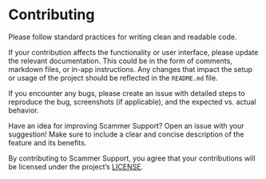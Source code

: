 # **Contributing**

Please follow standard practices for writing clean and readable code.

If your contribution affects the functionality or user interface, please update the relevant documentation.
This could be in the form of comments, markdown files, or in-app instructions.
Any changes that impact the setup or usage of the project should be reflected in the `README.md` file.

If you encounter any bugs, please create an issue with detailed steps to reproduce the bug, screenshots (if applicable), and the expected vs. actual behavior.

Have an idea for improving Scammer Support? Open an issue with your suggestion!
Make sure to include a clear and concise description of the feature and its benefits.

By contributing to Scammer Support, you agree that your contributions will be licensed under the project’s [LICENSE](https://github.com/myhauntedfork/Scammer_Support?tab=License-1-ov-file#readme).
